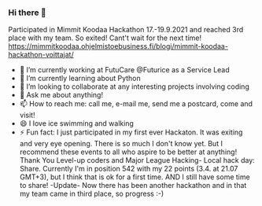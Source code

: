### Hi there 👋

Participated in Mimmit Koodaa Hackathon 17.-19.9.2021 and reached 3rd place with my team. So exited! Cant't wait for the next time!
https://mimmitkoodaa.ohjelmistoebusiness.fi/blogi/mimmit-koodaa-hackathon-voittajat/

<!--
**marja007/marja007** is a ✨ _special_ ✨ repository because its `README.md` (this file) appears on your GitHub profile.-->

- 🔭 I’m currently working at FutuCare @Futurice as a Service Lead
- 🌱 I’m currently learning about Python 
- 👯 I’m looking to collaborate at any interesting projects involving coding
- 💬 Ask me about anything! 
- 📫 How to reach me: call me, e-mail me, send me a postcard, come and visit!
- 😄 I love ice swimming and walking
- ⚡ Fun fact: I just participated in my first ever Hackaton. It was exiting and very eye opening. There is so much I don't know yet. But I recommend these events to all who aspire to be better at anything! Thank You Level-up coders and Major League Hacking- Local hack day: Share. Currently I'm in position 542 with my 22 points (3.4. at 21.07 GMT+3), but I think that is ok for a first time. AND I still have some time to share! -Update- Now there has been another hackathon and in that my team came in third place, so progress :-)


